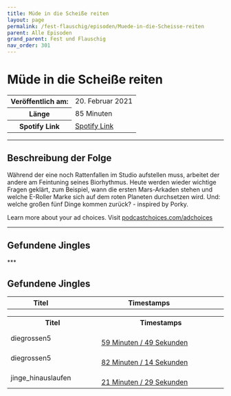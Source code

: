 ```yaml
---
title: Müde in die Scheiße reiten
layout: page
permalink: /fest-flauschig/episoden/Muede-in-die-Scheisse-reiten
parent: Alle Episoden
grand_parent: Fest und Flauschig
nav_order: 301
---
```


# Müde in die Scheiße reiten
<table class="resp-table dcf-table dcf-table-responsive dcf-table-bordered dcf-table-striped dcf-w-100%">
                    <tbody>
                        <tr>
                            <th scope="row">Veröffentlich am:</th>
                            <td data-label="Veröffentlich am:">20. Februar 2021</td>
                        </tr>
                        <tr>
                            <th scope="row">Länge </th>
                            <td data-label="Länge ">85 Minuten</td>
                        </tr><tr>
                                <th scope="row">Spotify Link</th>
                                <td data-label="Spotify Link"><a href="https://open.spotify.com/episode/6Thf8MALuKMLeCWZL08Kvz">Spotify Link</a></td>
                            </tr></tbody>
                </table>

***

## Beschreibung der Folge

<div>
<p>Während der eine noch Rattenfallen im Studio aufstellen muss, arbeitet der andere am Feintuning seines Biorhythmus. Heute werden wieder wichtige Fragen geklärt, zum Beispiel, wann die ersten Mars-Arkaden stehen und welche E-Roller Marke sich auf dem roten Planeten durchsetzen wird. Und: welche großen fünf Dinge kommen zurück? - inspired by Porky.</p><p> </p><p>Learn more about your ad choices. Visit <a href="https://podcastchoices.com/adchoices">podcastchoices.com/adchoices</a></p>  
</div>

***

## Gefundene Jingles

<table style="display: table;">
                                    <tr>
                                        <th class="tableColumnTitle">Titel</th>
                                        <th class="tableColumnTimestamps">Timestamps</th>
                                    </tr>
                                    ***

## Gefundene Jingles

<table style="display: table;">
                                    <tr>
                                        <th class="tableColumnTitle">Titel</th>
                                        <th class="tableColumnTimestamps">Timestamps</th>
                                    </tr>
                                    <tr>
                                <td markdown="span"  class="tableColumnTitle">diegrossen5</td>
                                <td markdown="span" class="tableColumnTimestamps">
                                <br>
                                <a href="https://open.spotify.com/episode/6Thf8MALuKMLeCWZL08Kvz?t=3589">
                                59 Minuten / 49 Sekunden</a>
                                </td></tr><tr>
                                <td markdown="span"  class="tableColumnTitle">diegrossen5</td>
                                <td markdown="span" class="tableColumnTimestamps">
                                <br>
                                <a href="https://open.spotify.com/episode/6Thf8MALuKMLeCWZL08Kvz?t=4934">
                                82 Minuten / 14 Sekunden</a>
                                </td></tr><tr>
                                <td markdown="span"  class="tableColumnTitle">jinge_hinauslaufen</td>
                                <td markdown="span" class="tableColumnTimestamps">
                                <br>
                                <a href="https://open.spotify.com/episode/6Thf8MALuKMLeCWZL08Kvz?t=1289">
                                21 Minuten / 29 Sekunden</a>
                                </td></tr></table>